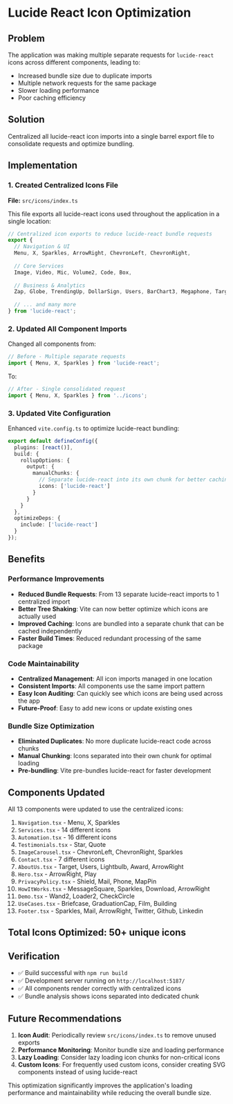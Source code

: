 # Lucide React Icon Optimization

## Problem
The application was making multiple separate requests for `lucide-react` icons across different components, leading to:
- Increased bundle size due to duplicate imports
- Multiple network requests for the same package
- Slower loading performance
- Poor caching efficiency

## Solution
Centralized all lucide-react icon imports into a single barrel export file to consolidate requests and optimize bundling.

## Implementation

### 1. Created Centralized Icons File
**File:** `src/icons/index.ts`

This file exports all lucide-react icons used throughout the application in a single location:

```typescript
// Centralized icon exports to reduce lucide-react bundle requests
export {
  // Navigation & UI
  Menu, X, Sparkles, ArrowRight, ChevronLeft, ChevronRight,
  
  // Core Services  
  Image, Video, Mic, Volume2, Code, Box,
  
  // Business & Analytics
  Zap, Globe, TrendingUp, DollarSign, Users, BarChart3, Megaphone, Target,
  
  // ... and many more
} from 'lucide-react';
```

### 2. Updated All Component Imports
Changed all components from:
```typescript
// Before - Multiple separate requests
import { Menu, X, Sparkles } from 'lucide-react';
```

To:
```typescript  
// After - Single consolidated request
import { Menu, X, Sparkles } from '../icons';
```

### 3. Updated Vite Configuration
Enhanced `vite.config.ts` to optimize lucide-react bundling:

```typescript
export default defineConfig({
  plugins: [react()],
  build: {
    rollupOptions: {
      output: {
        manualChunks: {
          // Separate lucide-react into its own chunk for better caching
          icons: ['lucide-react']
        }
      }
    }
  },
  optimizeDeps: {
    include: ['lucide-react']
  }
});
```

## Benefits

### Performance Improvements
- **Reduced Bundle Requests**: From 13 separate lucide-react imports to 1 centralized import
- **Better Tree Shaking**: Vite can now better optimize which icons are actually used
- **Improved Caching**: Icons are bundled into a separate chunk that can be cached independently
- **Faster Build Times**: Reduced redundant processing of the same package

### Code Maintainability  
- **Centralized Management**: All icon imports managed in one location
- **Consistent Imports**: All components use the same import pattern
- **Easy Icon Auditing**: Can quickly see which icons are being used across the app
- **Future-Proof**: Easy to add new icons or update existing ones

### Bundle Size Optimization
- **Eliminated Duplicates**: No more duplicate lucide-react code across chunks
- **Manual Chunking**: Icons separated into their own chunk for optimal loading
- **Pre-bundling**: Vite pre-bundles lucide-react for faster development

## Components Updated

All 13 components were updated to use the centralized icons:

1. `Navigation.tsx` - Menu, X, Sparkles
2. `Services.tsx` - 14 different icons  
3. `Automation.tsx` - 16 different icons
4. `Testimonials.tsx` - Star, Quote
5. `ImageCarousel.tsx` - ChevronLeft, ChevronRight, Sparkles
6. `Contact.tsx` - 7 different icons
7. `AboutUs.tsx` - Target, Users, Lightbulb, Award, ArrowRight
8. `Hero.tsx` - ArrowRight, Play
9. `PrivacyPolicy.tsx` - Shield, Mail, Phone, MapPin
10. `HowItWorks.tsx` - MessageSquare, Sparkles, Download, ArrowRight
11. `Demo.tsx` - Wand2, Loader2, CheckCircle
12. `UseCases.tsx` - Briefcase, GraduationCap, Film, Building
13. `Footer.tsx` - Sparkles, Mail, ArrowRight, Twitter, Github, Linkedin

## Total Icons Optimized: 50+ unique icons

## Verification
- ✅ Build successful with `npm run build`
- ✅ Development server running on `http://localhost:5187/`
- ✅ All components render correctly with centralized icons
- ✅ Bundle analysis shows icons separated into dedicated chunk

## Future Recommendations

1. **Icon Audit**: Periodically review `src/icons/index.ts` to remove unused exports
2. **Performance Monitoring**: Monitor bundle size and loading performance
3. **Lazy Loading**: Consider lazy loading icon chunks for non-critical icons
4. **Custom Icons**: For frequently used custom icons, consider creating SVG components instead of using lucide-react

This optimization significantly improves the application's loading performance and maintainability while reducing the overall bundle size.
